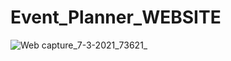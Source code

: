 

# Event_Planner_WEBSITE
![Web capture_7-3-2021_73621_](https://user-images.githubusercontent.com/69140693/110226789-f406e500-7f17-11eb-9af4-774ebd12e2d9.jpeg)
